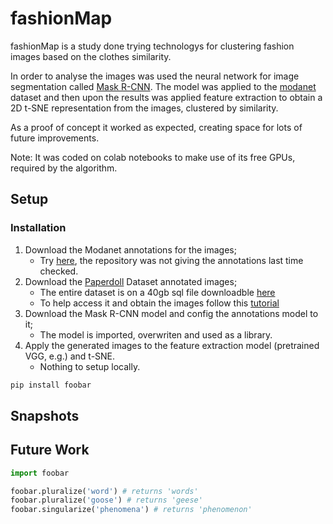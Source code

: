 # fashionMap

fashionMap is a study done trying technologys for clustering fashion images based on the clothes similarity. 

In order to analyse the images was used the neural network for image segmentation called [Mask R-CNN](https://github.com/matterport/Mask_RCNN). The model was applied to the [modanet](https://github.com/eBay/modanet) dataset and then upon the results was applied feature extraction to obtain a 2D t-SNE representation from the images, clustered by similarity. 

As a proof of concept it worked as expected, creating space for lots of future improvements.

Note: It was coded on colab notebooks to make use of its free GPUs, required by the algorithm. 

## Setup

### Installation

1. Download the Modanet annotations for the images;
    - Try [here](https://github.com/cad0p/maskrcnn-modanet/releases/tag/v1.0.3), the repository was not giving the annotations last time checked.
2. Download the [Paperdoll](https://github.com/kyamagu/paperdoll) Dataset annotated images; 
    - The entire dataset is on a 40gb sql file downloadble [here](https://github.com/kyamagu/paperdoll/blob/master/data/chictopia/chictopia.sql.gz)
    - To help access it and obtain the images follow this [tutorial](https://github.com/kyamagu/paperdoll/blob/master/data/chictopia/usage.ipynb)
3. Download the Mask R-CNN model and config the annotations model to it;
    - The model is imported, overwriten and used as a library. 
4. Apply the generated images to the feature extraction model (pretrained VGG, e.g.) and t-SNE.
    - Nothing to setup locally.

```bash
pip install foobar
```
## Snapshots 
[](https://github.com/elvisdias/fashionMap/blob/master/snapshots/rastfairy.PNG)

## Future Work

```python
import foobar

foobar.pluralize('word') # returns 'words'
foobar.pluralize('goose') # returns 'geese'
foobar.singularize('phenomena') # returns 'phenomenon'
```
